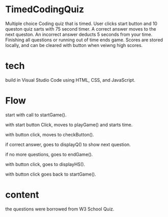 # TimedCodingQuiz
Multiple choice Coding quiz that is timed.
User clicks start button and 10 queston quiz sarts with 75 second timer.
A correct answer moves to the next queston.
An incorrect answer deducts 5 seconds from your time.
Finishing all questions or running out of time ends game.
Scores are stored locally, and can be cleared with button when veiwng high scores.

# tech
build in Visual Studio Code 
  using HTML, CSS, and JavaScript.

# Flow
start with call to startGame().

with start button Click, moves to playGame() and starts time.

with button click, moves to checkButton().

if correct answer, goes to displayQ() to show next question.

if no more questions, goes to endGame().

with button click, goes to displayHS().

with button click goes back to startGame().

# content
the questions were borrowed from W3 School Quiz.


